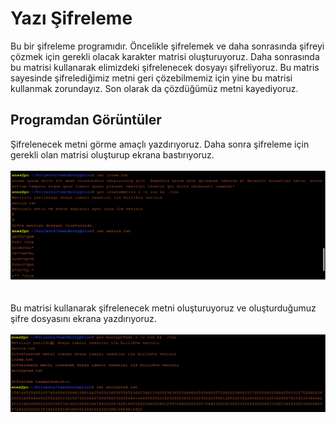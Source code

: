 # Yazı Şifreleme
Bu bir şifreleme programıdır. Öncelikle şifrelemek ve daha sonrasında şifreyi çözmek için gerekli olacak karakter matrisi oluşturuyoruz. 
Daha sonrasında bu matrisi kullanarak elimizdeki şifrelenecek dosyayı şifreliyoruz. 
Bu matris sayesinde şifrelediğimiz metni geri çözebilmemiz için yine bu matrisi kullanmak zorundayız.
Son olarak da çözdüğümüz metni kayediyoruz.


## Programdan Görüntüler

Şifrelenecek metni görme amaçlı yazdırıyoruz. Daha sonra şifreleme için gerekli olan matrisi oluşturup ekrana bastırıyoruz.
<br/> <br/>
![1. fotoğraf](./Images/1.png)
<br/> <br/> <br/>
Bu matrisi kullanarak şifrelenecek metni oluşturuyoruz ve oluşturduğumuz şifre dosyasını ekrana yazdırıyoruz.
<br/> <br/>
![2. fotoğraf](./Images/2.png)
<br/> <br/> <br/>
